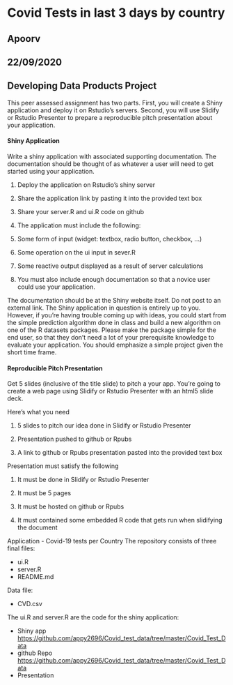 # Covid Tests in last 3 days by country

## Apoorv

## 22/09/2020


## Developing Data Products Project
This peer assessed assignment has two parts. First, you will create a Shiny application and deploy it on Rstudio’s servers. Second, you will use Slidify or Rstudio Presenter to prepare a reproducible pitch presentation about your application.

#### Shiny Application

Write a shiny application with associated supporting documentation. The documentation should be thought of as whatever a user will need to get started using your application.

1. Deploy the application on Rstudio’s shiny server

2. Share the application link by pasting it into the provided text box

3. Share your server.R and ui.R code on github

4. The application must include the following:

5. Some form of input (widget: textbox, radio button, checkbox, …)

6. Some operation on the ui input in sever.R

7. Some reactive output displayed as a result of server calculations

8. You must also include enough documentation so that a novice user could use your application.

The documentation should be at the Shiny website itself. Do not post to an external link. The Shiny application in question is entirely up to you. However, if you’re having trouble coming up with ideas, you could start from the simple prediction algorithm done in class and build a new algorithm on one of the R datasets packages. Please make the package simple for the end user, so that they don’t need a lot of your prerequisite knowledge to evaluate your application. You should emphasize a simple project given the short time frame.

#### Reproducible Pitch Presentation

Get 5 slides (inclusive of the title slide) to pitch a your app. You’re going to create a web page using Slidify or Rstudio Presenter with an html5 slide deck.

Here’s what you need

1. 5 slides to pitch our idea done in Slidify or Rstudio Presenter

2. Presentation pushed to github or Rpubs

3. A link to github or Rpubs presentation pasted into the provided text box

Presentation must satisfy the following

1. It must be done in Slidify or Rstudio Presenter

2. It must be 5 pages

3. It must be hosted on github or Rpubs

4. It must contained some embedded R code that gets run when slidifying the document

Application - Covid-19 tests per Country
The repository consists of three final files:

- ui.R
- server.R
- README.md

Data file:

- CVD.csv

The ui.R and server.R are the code for the shiny application:
- Shiny app
https://github.com/appy2696/Covid_test_data/tree/master/Covid_Test_Data
- github Repo
https://github.com/appy2696/Covid_test_data/tree/master/Covid_Test_Data
- Presentation

